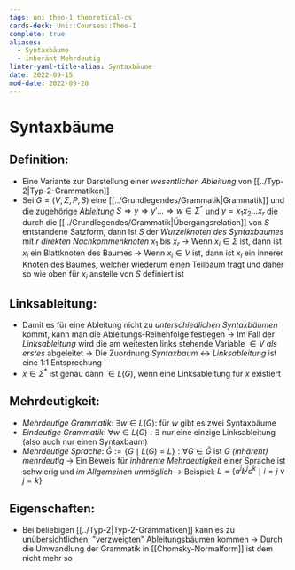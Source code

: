 ```yaml
---
tags: uni theo-1 theoretical-cs
cards-deck: Uni::Courses::Theo-I
complete: true
aliases:
  - Syntaxbäume
  - inheränt Mehrdeutig
linter-yaml-title-alias: Syntaxbäume
date: 2022-09-15
mod-date: 2022-09-20
---
```


# Syntaxbäume

## Definition:
- Eine Variante zur Darstellung einer *wesentlichen Ableitung* von [[../Typ-2|Typ-2-Grammatiken]]
- Sei $G=(V,\Sigma,P,S)$ eine [[../Grundlegendes/Grammatik|Grammatik]] und die zugehörige *Ableitung* $S\Rightarrow y\Rightarrow y'\dots\Rightarrow w\in\Sigma^*$ und $y=x_1x_2\dots x_r$ die durch die [[../Grundlegendes/Grammatik|Übergangsrelation]] von $S$ entstandene Satzform, dann ist $S$ der *Wurzelknoten des Syntaxbaumes* mit $r$ *direkten Nachkommenknoten* $x_1$ bis $x_r$
	-> Wenn $x_i\in\Sigma$ ist, dann ist $x_i$ ein Blattknoten des Baumes
	-> Wenn $x_i\in V$ ist, dann ist $x_i$ ein innerer Knoten des Baumes, welcher wiederum einen Teilbaum trägt und daher so wie oben für $x_i$ anstelle von $S$ definiert ist

## Linksableitung:
- Damit es für eine Ableitung nicht zu *unterschiedlichen Syntaxbäumen* kommt, kann man die Ableitungs-Reihenfolge festlegen
	-> Im Fall der *Linksableitung* wird die am weitesten links stehende Variable $\in V$ *als erstes* abgeleitet
	-> Die Zuordnung *Syntaxbaum* $\leftrightarrow$ *Linksableitung* ist eine 1:1 Entsprechung
- $x\in\Sigma^*$ ist genau dann $\in L(G)$, wenn eine Linksableitung für $x$ existiert

## Mehrdeutigkeit:
- *Mehrdeutige Grammatik*: $\exists w\in L(G):$ für $w$ gibt es zwei Syntaxbäume
- *Eindeutige Grammatik*: $\forall w\in L(G):\exists$ nur eine einzige Linksableitung (also auch nur einen Syntaxbaum)
- *Mehrdeutige Sprache*: $\hat{G}:=\{G\mid L(G)=L\}:\forall G\in \hat{G}$ ist $G$ *(inhärent) mehrdeutig*
	-> Ein Beweis für *inhärente Mehrdeutigkeit* einer Sprache ist schwierig und *im Allgemeinen unmöglich*
	-> Beispiel: $L=\{a^ib^jc^k\mid i=j\vee j=k\}$

## Eigenschaften:
- Bei beliebigen [[../Typ-2|Typ-2-Grammatiken]] kann es zu unübersichtlichen, "verzweigten" Ableitungsbäumen kommen
	-> Durch die Umwandlung der Grammatik in [[Chomsky-Normalform]] ist dem nicht mehr so
